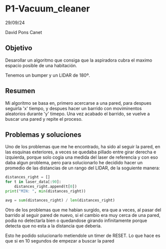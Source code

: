 # P1-Vacuum_cleaner

29/09/24

David Pons Canet

## Objetivo

Desarollar un algoritmo que consiga que la aspiradora cubra el maximo espacio posible de una habitación.

Tenemos un bumper y un LIDAR de 180º.

## Resumen

Mi algoritmo se basa en, primero acercarse a una pared, para despues seguirla 'x' tiempo, y despues hacer un barrido con moviminentos aleatorios
durante 'y' timepo. Una vez acabado el barrido, se vuelve a buscar una pared y repite el proceso.

## Problemas y soluciones

Uno de los problemas que me he encontrado, ha sido al seguir la pared, en las esquinas exteriores, a veces se quedaba pillado entre girar derecha e izquierda, porque solo cogia una medida del laser de referencia y con eso daba algun problema, pero para solucionarlo he decidido hacer un promedio de las distancias de un rango del LIDAR, de la soguiente manera:

```python
distances_right = []
for t in laser_data[:90]:
    distances_right.append(t[0])
print("MIN: ", min(distances_right))

avg = sum(distances_right) / len(distances_right)
```

Otro de los problemas que me habian surgido, era que a veces, al pasar del barrido al seguir pared de nuevo, si el cambio era muy cerca de una pared, podia no detectarla bien o quedandose girando infinitamente porque detecta que no esta a la distancia que deberia.

Esto he podido solucionarlo metiendole un timer de RESET. Lo que hace es que si en 10 segundos de empezar a buscar la pared
